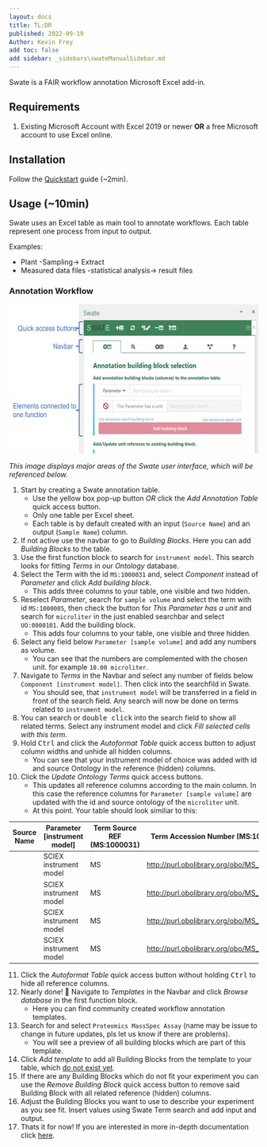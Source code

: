 ```yaml
---
layout: docs
title: TL;DR
published: 2022-09-19
Author: Kevin Frey
add toc: false
add sidebar: _sidebars\swateManualSidebar.md
---
```


Swate is a FAIR workflow annotation Microsoft Excel add-in. 

## Requirements

1. Existing Microsoft Account with Excel 2019 or newer **OR** a free Microsoft account to use Excel online.

## Installation

Follow the [Quickstart](/docs/implementation/SwateManual/docs01-installing-Swate.html) guide (~2min).

## Usage (~10min)

Swate uses an Excel table as main tool to annotate workflows. Each table represent one process from input to output.

Examples:
- Plant -Sampling-> Extract
- Measured data files -statistical analysis-> result files

### Annotation Workflow

<img src="./../../img/Swate-Overlay-Exp.jpg?v27.01.202" style="height: 300px">

*This image displays major areas of the Swate user interface, which will be referenced below.*

1. Start by creating a Swate annotation table.
    - Use the yellow box pop-up button *OR* click the *Add Annotation Table* quick access button.
    - Only one table per Excel sheet.
    - Each table is by default created with an input (`Source Name`) and an output (`Sample Name`) column.
2. If not active use the navbar to go to *Building Blocks*. Here you can add *Building Blocks* to the table. 
3. Use the first function block to search for `instrument model`. This search looks for fitting *Terms* in our *Ontology* database.
4. Select the Term with the id `MS:1000031` and, select *Component* instead of *Parameter* and click *Add building block*.
    - This adds three columns to your table, one visible and two hidden.
5. Reselect *Parameter*, search for `sample volume` and select the term with id `MS:1000005`, then check the button for *This Parameter has a unit* and search for `microliter` in the just enabled searchbar and select `UO:0000101`. Add the building block.
    - This adds four columns to your table, one visible and three hidden.
6. Select any field below `Parameter [sample volume]` and add any numbers as volume.
    - You can see that the numbers are complemented with the chosen unit. for example `10.00 microliter`.
7. Navigate to *Terms* in the Navbar and select any number of fields below `Component [instrument model]`. Then click into the searchfild in Swate. 
    - You should see, that `instrument model` will be transferred in a field in front of the search field. Any search will now be done on terms related to `instrument model`. 
8. You can search or <kbd>double click</kbd> into the search field to show all related terms. Select any instrument model and click *Fill selected cells with this term*.
9. Hold <kbd>Ctrl</kbd> and click the *Autoformat Table* quick access button to adjust column widths and unhide all hidden columns.
    - You can see that your instrument model of choice was added with id and source Ontology in the reference (hidden) columns.
10. Click the *Update Ontology Terms* quick access buttons.
    - This updates all reference columns according to the main column. In this case the reference columns for `Parameter [sample volume]` are updated with the id and source ontology of the `microliter` unit.
    - At this point. Your table should look similiar to this:

| Source Name 	| Parameter [instrument model] 	| Term Source REF (MS:1000031) 	| Term Accession Number (MS:1000031)        	| Parameter [sample volume] 	| Unit       	| Term Source REF (MS:1000005) 	| Term Accession Number (MS:1000005)        	| Sample Name 	|
|-------------	|------------------------------	|------------------------------	|-------------------------------------------	|---------------------------	|------------	|------------------------------	|-------------------------------------------	|-------------	|
|             	| SCIEX instrument model       	| MS                           	| http://purl.obolibrary.org/obo/MS_1000121 	| 10.00 microliter          	| microliter 	| UO                           	| http://purl.obolibrary.org/obo/UO_0000101 	|             	|
|             	| SCIEX instrument model       	| MS                           	| http://purl.obolibrary.org/obo/MS_1000121 	| 5.00 microliter           	| microliter 	| UO                           	| http://purl.obolibrary.org/obo/UO_0000101 	|             	|
|             	| SCIEX instrument model       	| MS                           	| http://purl.obolibrary.org/obo/MS_1000121 	| 5.00 microliter           	| microliter 	| UO                           	| http://purl.obolibrary.org/obo/UO_0000101 	|             	|
|             	| SCIEX instrument model       	| MS                           	| http://purl.obolibrary.org/obo/MS_1000121 	| 5.00 microliter           	| microliter 	| UO                           	| http://purl.obolibrary.org/obo/UO_0000101 	|             	|

11. Click the *Autoformat Table* quick access button without holding <kbd>Ctrl</kbd> to hide all reference columns.
12. Nearly done! 🎉 Navigate to *Templates* in the Navbar and click *Browse database* in the first function block.
    - Here you can find community created workflow annotation templates.
13. Search for and select `Proteomics MassSpec Assay` (name may be issue to change in future updates, pls let us know if there are problems). 
    - You will see a preview of all building blocks which are part of this template.
14. Click *Add template* to add all Building Blocks from the template to your table, which <u>do not exist yet</u>.
15. If there are any Building Blocks which do not fit your experiment you can use the *Remove Building Block* quick access button to remove said Building Block with all related reference (hidden) columns.
16. Adjust the Building Blocks you want to use to describe your experiment as you see fit. Insert values using Swate Term search and add input and output.
17. Thats it for now! If you are interested in more in-depth documentation click [here](/index.html).